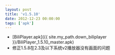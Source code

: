 ```yaml
---
layout: post
title: 'v1.5.10'
date: 2012-12-23 00:00:00
tags: ['apk']
---
```

- [BiliPlayer.apk]({{ site.my_path.down_biliplayer }}/BiliPlayer_1.5.10_master.apk)
- 修正1.5.8在2.3及以下系统v2播放器没有画面的问题
